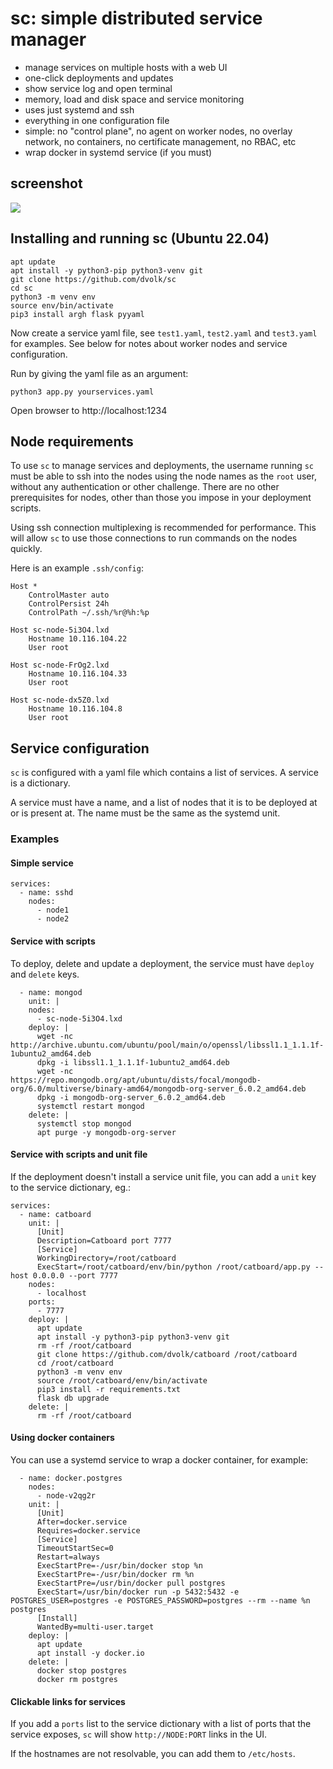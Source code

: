 # sc: simple distributed service manager

- manage services on multiple hosts with a web UI
- one-click deployments and updates
- show service log and open terminal
- memory, load and disk space and service monitoring
- uses just systemd and ssh
- everything in one configuration file
- simple: no "control plane", no agent on worker nodes, no overlay network, no containers, no certificate management, no RBAC, etc
- wrap docker in systemd service (if you must)

## screenshot

<img src="https://i.imgur.com/ECjHDn7.png">

## Installing and running sc (Ubuntu 22.04)

```
apt update
apt install -y python3-pip python3-venv git
git clone https://github.com/dvolk/sc
cd sc
python3 -m venv env
source env/bin/activate
pip3 install argh flask pyyaml
```

Now create a service yaml file, see `test1.yaml`, `test2.yaml` and `test3.yaml` for examples. See below for notes about worker nodes and service configuration.

Run by giving the yaml file as an argument:

```
python3 app.py yourservices.yaml
```

Open browser to http://localhost:1234

## Node requirements

To use `sc` to manage services and deployments, the username running `sc` must be able to ssh into the nodes using the node names as the `root` user, without any authentication or other challenge. There are no other prerequisites for nodes, other than those you impose in your deployment scripts.

Using ssh connection multiplexing is recommended for performance. This will allow `sc` to use those connections to run commands on the nodes quickly.

Here is an example `.ssh/config`:

```
Host *
    ControlMaster auto
    ControlPersist 24h
    ControlPath ~/.ssh/%r@%h:%p

Host sc-node-5i3O4.lxd
    Hostname 10.116.104.22
    User root

Host sc-node-FrOg2.lxd
    Hostname 10.116.104.33
    User root

Host sc-node-dx5Z0.lxd
    Hostname 10.116.104.8
    User root
```

## Service configuration

`sc` is configured with a yaml file which contains a list of services. A service is a dictionary.

A service must have a name, and a list of nodes that it is to be deployed at or is present at. The name must be the same as the systemd unit.

### Examples

#### Simple service

```
services:
  - name: sshd
    nodes:
      - node1
      - node2
```

#### Service with scripts

To deploy, delete and update a deployment, the service must have `deploy` and `delete` keys.

```
  - name: mongod
    unit: |
    nodes:
      - sc-node-5i3O4.lxd
    deploy: |
      wget -nc http://archive.ubuntu.com/ubuntu/pool/main/o/openssl/libssl1.1_1.1.1f-1ubuntu2_amd64.deb
      dpkg -i libssl1.1_1.1.1f-1ubuntu2_amd64.deb
      wget -nc https://repo.mongodb.org/apt/ubuntu/dists/focal/mongodb-org/6.0/multiverse/binary-amd64/mongodb-org-server_6.0.2_amd64.deb
      dpkg -i mongodb-org-server_6.0.2_amd64.deb
      systemctl restart mongod
    delete: |
      systemctl stop mongod
      apt purge -y mongodb-org-server
```

#### Service with scripts and unit file

If the deployment doesn't install a service unit file, you can add a `unit` key to the service dictionary, eg.:

```
services:
  - name: catboard
    unit: |
      [Unit]
      Description=Catboard port 7777
      [Service]
      WorkingDirectory=/root/catboard
      ExecStart=/root/catboard/env/bin/python /root/catboard/app.py --host 0.0.0.0 --port 7777
    nodes:
      - localhost
    ports:
      - 7777
    deploy: |
      apt update
      apt install -y python3-pip python3-venv git
      rm -rf /root/catboard
      git clone https://github.com/dvolk/catboard /root/catboard
      cd /root/catboard
      python3 -m venv env
      source /root/catboard/env/bin/activate
      pip3 install -r requirements.txt
      flask db upgrade
    delete: |
      rm -rf /root/catboard
```

#### Using docker containers

You can use a systemd service to wrap a docker container, for example:

```
  - name: docker.postgres
    nodes:
      - node-v2qg2r
    unit: |
      [Unit]
      After=docker.service
      Requires=docker.service
      [Service]
      TimeoutStartSec=0
      Restart=always
      ExecStartPre=-/usr/bin/docker stop %n
      ExecStartPre=-/usr/bin/docker rm %n
      ExecStartPre=/usr/bin/docker pull postgres
      ExecStart=/usr/bin/docker run -p 5432:5432 -e POSTGRES_USER=postgres -e POSTGRES_PASSWORD=postgres --rm --name %n postgres
      [Install]
      WantedBy=multi-user.target
    deploy: |
      apt update
      apt install -y docker.io
    delete: |
      docker stop postgres
      docker rm postgres
```

#### Clickable links for services

If you add a `ports` list to the service dictionary with a list of ports that the service exposes, `sc` will show `http://NODE:PORT` links in the UI.

If the hostnames are not resolvable, you can add them to `/etc/hosts`.
